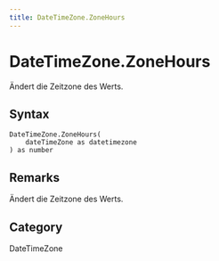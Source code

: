 ```yaml
---
title: DateTimeZone.ZoneHours
---
```


# DateTimeZone.ZoneHours


Ändert die Zeitzone des Werts.


## Syntax

```powerquery
DateTimeZone.ZoneHours(
    dateTimeZone as datetimezone
) as number
```


## Remarks

Ändert die Zeitzone des Werts.



## Category
DateTimeZone
